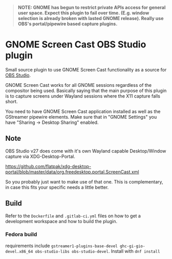 > **NOTE: GNOME has begun to restrict private APIs access for general user space.
> Expect this plugin to fail over time. (E.g. window selection is
> already broken with lasted GNOME release). Really use OBS's portal/pipewire based
> capture plugins.**

# GNOME Screen Cast OBS Studio plugin

Small source plugin to use GNOME Screen Cast functionality as a source for [OBS
Studio][1].

GNOME Screen Cast works for all GNOME sessions regardless of the compositor
being used. Basically saying that the main purpose of this plugin is to capture
screens under Wayland sessions where the X11 capture falls short.

You need to have GNOME Screen Cast application installed as well as the
GStreamer pipewire elements. Make sure that in "GNOME Settings" you have
"Sharing -> Desktop Sharing" enabled.

[1]: https://obsproject.com/


## Note

OBS Studio v27 does come with it's own Wayland capable Desktop/Window capture via
XDG-Desktop-Portal.

https://github.com/flatpak/xdg-desktop-portal/blob/master/data/org.freedesktop.portal.ScreenCast.xml

So you probably just want to make use of that one. This is complementary, in case this
fits your specific needs a little better.


## Build

Refer to the `Dockerfile` and `.gitlab-ci.yml` files on how to get a
development workspace and how to build the plugin.

### Fedora build
requirements include `gstreamer1-plugins-base-devel ghc-gi-gio-devel.x86_64 obs-studio-libs obs-studio-devel`. Install with `dnf install`
